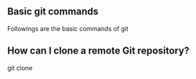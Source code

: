 ## Basic git commands
Followings are the basic commands of git
## How can I clone a remote Git repository?
git clone <remote-repository>